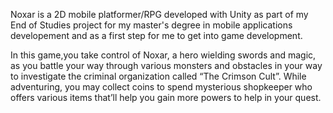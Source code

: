 Noxar is a 2D mobile platformer/RPG developed with Unity as part of my End of Studies project for my master's degree in mobile applications developement and as a
first step for me to get into game development.

In this game,you take control of Noxar, a hero wielding swords and magic, as you battle your way through various monsters and obstacles in your way to investigate the criminal organization called “The Crimson Cult”.
While adventuring, you may collect coins to spend mysterious shopkeeper who offers various items that’ll help you gain more powers to help in your quest.
